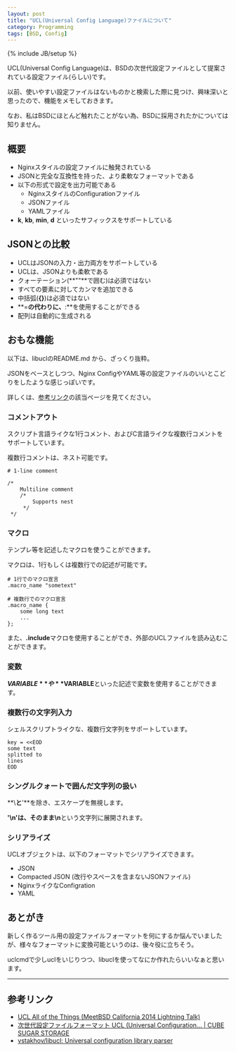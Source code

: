 ```yaml
---
layout: post
title: "UCL(Universal Config Language)ファイルについて"
category: Programming
tags: [BSD, Config]
---
```

{% include JB/setup %}

UCL(Universal Config Language)は、BSDの次世代設定ファイルとして提案されている設定ファイル(らしい)です。

以前、使いやすい設定ファイルはないものかと検索した際に見つけ、興味深いと思ったので、機能をメモしておきます。

なお、私はBSDにほとんど触れたことがない為、BSDに採用されたかについては知りません。

## 概要

- Nginxスタイルの設定ファイルに触発されている
- JSONと完全な互換性を持った、より柔軟なフォーマットである
- 以下の形式で設定を出力可能である
	- NginxスタイルのConfigurationファイル
	- JSONファイル
	- YAMLファイル
- **k**, **kb**, **min**, **d** といったサフィックスをサポートしている

## JSONとの比較

- UCLはJSONの入力・出力両方をサポートしている
- UCLは、JSONよりも柔軟である
- クォーテーション(**""**で囲む)は必須ではない
- すべての要素に対してカンマを追加できる
- 中括弧(**{}**)は必須ではない
- **=**の代わりに、**:**を使用することができる
- 配列は自動的に生成される

## おもな機能

以下は、libuclのREADME.md から、ざっくり抜粋。

JSONをベースとしつつ、Nginx ConfigやYAML等の設定ファイルのいいとこどりをしたような感じっぽいです。

詳しくは、[参考リンク](#参考リンク)の該当ページを見てください。


### コメントアウト

スクリプト言語ライクな1行コメント、およびC言語ライクな複数行コメントをサポートしています。

複数行コメントは、ネスト可能です。

```
# 1-line comment

/*
    Multiline comment
    /*
        Supports nest
     */
 */
```

### マクロ

テンプレ等を記述したマクロを使うことができます。

マクロは、1行もしくは複数行での記述が可能です。

```
# 1行でのマクロ宣言
.macro_name "sometext"

# 複数行でのマクロ宣言
.macro_name {
	some long text
	...
};
```

また、**.include**マクロを使用することができ、外部のUCLファイルを読み込むことができます。


### 変数

**${VARIABLE}**や**$VARIABLE**といった記述で変数を使用することができます。


### 複数行の文字列入力

シェルスクリプトライクな、複数行文字列をサポートしています。

```
key = <<EOD
some text
splitted to 
lines
EOD
```

### シングルクォートで囲んだ文字列の扱い

**\\**と**'**を除き、エスケープを無視します。

**'\\n'**は、そのまま**\\n**という文字列に展開されます。

### シリアライズ

UCLオブジェクトは、以下のフォーマットでシリアライズできます。

- JSON
- Compacted JSON (改行やスペースを含まないJSONファイル)
- NginxライクなConfigration
- YAML


## あとがき

新しく作るツール用の設定ファイルフォーマットを何にするか悩んでいましたが、様々なフォーマットに変換可能というのは、後々役に立ちそう。

uclcmdで少しuclをいじりつつ、libuclを使ってなにか作れたらいいなぁと思います。


---


## 参考リンク

- [UCL All of the Things (MeetBSD California 2014 Lightning Talk)](https://www.slideshare.net/iXsystems/ucl-all-of-the-things-meetbsd-california-2014-lightning-talk)
- [次世代設定ファイルフォーマット UCL \(Universal Configuration... \| CUBE SUGAR STORAGE](http://momijiame.tumblr.com/post/125659650081/%E6%AC%A1%E4%B8%96%E4%BB%A3%E8%A8%AD%E5%AE%9A%E3%83%95%E3%82%A1%E3%82%A4%E3%83%AB%E3%83%95%E3%82%A9%E3%83%BC%E3%83%9E%E3%83%83%E3%83%88-ucl-universal-configuration)
- [vstakhov/libucl: Universal configuration library parser](https://github.com/vstakhov/libucl)

